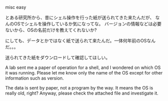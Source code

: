 misc easy

とある研究所から、昔にシェル操作を行った紙が送られてきた来たんだが、 なんのOSでシェルを操作しているか気になってな。 バージョンの情報などは必要ないから、OSの名前だけを教えてくれないか?

にしても、データとかではなく紙で送られて来たんだ。一体何年前のOSなんだ。。。

送られてきた紙をダウンロードして確認してほしい。

A lab sent me a paper of operation for a shell, and I wondered on which OS it was running.
Please let me know only the name of the OS except for other information such as version.

The data is sent by paper, not a program by the way. It means the OS is really old, right?
Anyway, please check the attached file and investigate it.
